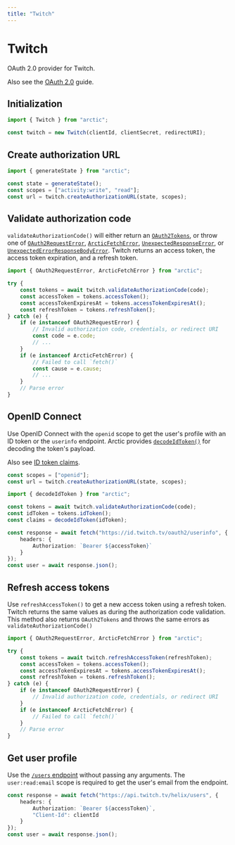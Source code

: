 ```yaml
---
title: "Twitch"
---
```


# Twitch

OAuth 2.0 provider for Twitch.

Also see the [OAuth 2.0](/guides/oauth2) guide.

## Initialization

```ts
import { Twitch } from "arctic";

const twitch = new Twitch(clientId, clientSecret, redirectURI);
```

## Create authorization URL

```ts
import { generateState } from "arctic";

const state = generateState();
const scopes = ["activity:write", "read"];
const url = twitch.createAuthorizationURL(state, scopes);
```

## Validate authorization code

`validateAuthorizationCode()` will either return an [`OAuth2Tokens`](/reference/main/OAuth2Tokens), or throw one of [`OAuth2RequestError`](/reference/main/OAuth2RequestError), [`ArcticFetchError`](/reference/main/ArcticFetchError), [`UnexpectedResponseError`](/reference/main/UnexpectedResponseError), or [`UnexpectedErrorResponseBodyError`](/reference/main/UnexpectedErrorResponseBodyError). Twitch returns an access token, the access token expiration, and a refresh token.

```ts
import { OAuth2RequestError, ArcticFetchError } from "arctic";

try {
	const tokens = await twitch.validateAuthorizationCode(code);
	const accessToken = tokens.accessToken();
	const accessTokenExpiresAt = tokens.accessTokenExpiresAt();
	const refreshToken = tokens.refreshToken();
} catch (e) {
	if (e instanceof OAuth2RequestError) {
		// Invalid authorization code, credentials, or redirect URI
		const code = e.code;
		// ...
	}
	if (e instanceof ArcticFetchError) {
		// Failed to call `fetch()`
		const cause = e.cause;
		// ...
	}
	// Parse error
}
```

## OpenID Connect

Use OpenID Connect with the `openid` scope to get the user's profile with an ID token or the `userinfo` endpoint. Arctic provides [`decodeIdToken()`](/reference/main/decodeIdToken) for decoding the token's payload.

Also see [ID token claims](https://dev.twitch.tv/docs/authentication/getting-tokens-oidc/).

```ts
const scopes = ["openid"];
const url = twitch.createAuthorizationURL(state, scopes);
```

```ts
import { decodeIdToken } from "arctic";

const tokens = await twitch.validateAuthorizationCode(code);
const idToken = tokens.idToken();
const claims = decodeIdToken(idToken);
```

```ts
const response = await fetch("https://id.twitch.tv/oauth2/userinfo", {
	headers: {
		Authorization: `Bearer ${accessToken}`
	}
});
const user = await response.json();
```

## Refresh access tokens

Use `refreshAccessToken()` to get a new access token using a refresh token. Twitch returns the same values as during the authorization code validation. This method also returns `OAuth2Tokens` and throws the same errors as `validateAuthorizationCode()`

```ts
import { OAuth2RequestError, ArcticFetchError } from "arctic";

try {
	const tokens = await twitch.refreshAccessToken(refreshToken);
	const accessToken = tokens.accessToken();
	const accessTokenExpiresAt = tokens.accessTokenExpiresAt();
	const refreshToken = tokens.refreshToken();
} catch (e) {
	if (e instanceof OAuth2RequestError) {
		// Invalid authorization code, credentials, or redirect URI
	}
	if (e instanceof ArcticFetchError) {
		// Failed to call `fetch()`
	}
	// Parse error
}
```

## Get user profile

Use the [`/users` endpoint](https://dev.twitch.tv/docs/api/reference/#get-users) without passing any arguments. The `user:read:email` scope is required to get the user's email from the endpoint.

```ts
const response = await fetch("https://api.twitch.tv/helix/users", {
	headers: {
		Authorization: `Bearer ${accessToken}`,
		"Client-Id": clientId
	}
});
const user = await response.json();
```
